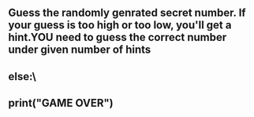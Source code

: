 ## Guess the randomly genrated secret number. If your guess is too high or too low, you'll get a hint.YOU need to guess the correct number under given number of hints<br /> 
## else:\
##  print("GAME OVER")
